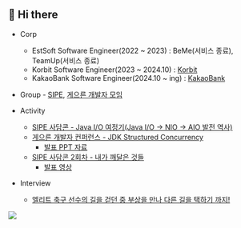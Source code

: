
## 👋 Hi there    
 
* Corp
    * EstSoft Software Engineer(2022 ~ 2023) : BeMe(서비스 종료), TeamUp(서비스 종료)
    * Korbit Software Engineer(2023 ~ 2024.10) : [Korbit](https://lightning.korbit.co.kr)
    * KakaoBank Software Engineer(2024.10 ~ ing) : [KakaoBank](https://m.kakaobank.com/)
     
* Group - [SIPE](https://github.com/sipe-team), [게으른 개발자 모임](https://github.com/lazyconf-dev)  
* Activity
    * [SIPE 사담콘 - Java I/O 여정기(Java I/O -> NIO -> AIO 발전 역사)](https://festa.io/events/4230)
    * [게으른 개발자 컨퍼런스 - JDK Structured Concurrency](https://festa.io/events/4588)
      * [발표 PPT 자료](https://github.com/lazyconf-dev/2024-lazydevconf/blob/main/presentation/lazydev_%EB%9E%9C%EB%94%A9_%EC%84%B8%EC%85%985_JDK%20Structured%20Concurrency.pdf) 
    * [SIPE 사담콘 2회차 - 내가 깨달은 것들](https://festa.io/events/5084)
      * [발표 영상](https://youtu.be/P9WXpcsh-5o?feature=shared)  
* Interview
    * [엘리트 축구 선수의 길을 걷던 중 부상을 만나 다른 길을 택하기 까지!](https://blog.naver.com/discoveryj/221653909348)
   
![](https://github-profile-trophy.vercel.app/?username=kwj1270&theme=flat&no-frame=true&margin-w=30)
